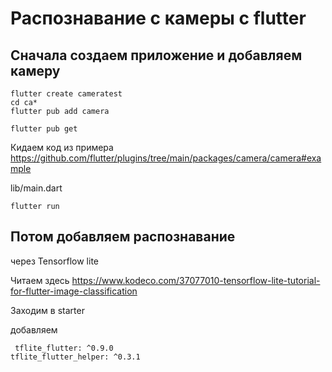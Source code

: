 # Распознавание с камеры c flutter

## Сначала создаем приложение и добавляем камеру



    flutter create cameratest
    cd ca*
    flutter pub add camera

    flutter pub get


Кидаем код из примера
https://github.com/flutter/plugins/tree/main/packages/camera/camera#example

lib/main.dart

    flutter run

## Потом добавляем распознавание

через Tensorflow lite

Читаем здесь
https://www.kodeco.com/37077010-tensorflow-lite-tutorial-for-flutter-image-classification

Заходим в starter

добавляем

     tflite_flutter: ^0.9.0
    tflite_flutter_helper: ^0.3.1